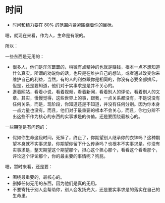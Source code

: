 # 时间


- 时间和精力要在 80% 的范围内紧紧围绕着你的目标。


嗯，就现在来看，作为人，生命是有限的。


所以：

一些东西是无用的：

- 很多人，他们是浑浑噩噩的，稍微有点精神的也就是赚钱，根本一点不想知道什么真实。所谓的劝说你的话，也只是在维护自己的想法，或者通过改变你来维护自己的利益，当然，有的人的利益跟你是相同的，你没有必要全部排斥。但是，还是要知道，他们对于实事求是是并不关心的。
- 逛着网站，看着小说，看着视频，看着新闻，看着别人的评论，看着别人的文章。其实，慢慢觉得，这些世界上的事，跟我，一点关系都没有，不是说没有任何关系，而是，现阶段，你知道还是不知道，并没有任何分别。因为你本身一点力量也没有。而且，他们对于最重要的根本不会关心，而且，你也分辨不出这些不作为核心的东西的实事求是的价值。还是要围绕最核心的。


一些期望是有问题的：

- 假如你生命这段时间，死掉了，终止了，你期望别人继承你的衣钵吗？这种期望本身就不实事求是，你期望你留下什么传承吗？也根本不实事求是。你没有实事求是，整天期望这个期望那个，担心这个担心那个，看看这个看看那个，评论这个评论那个，你的最主要的事情呢？狗屁。




嗯，暂时来看，还是要：

- 围绕最重要的，最核心的。
- 删掉任何无用的东西，因为他们是真的无用。
- 不要寄托于别人会帮助你，别人会发扬光大，还是要实事求是的落实在自己的生命里。




